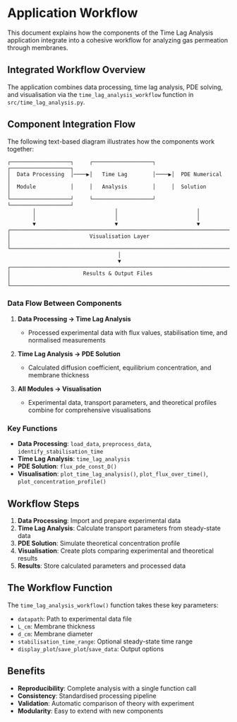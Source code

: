 # Application Workflow

This document explains how the components of the Time Lag Analysis application integrate into a cohesive workflow for analyzing gas permeation through membranes.

## Integrated Workflow Overview

The application combines data processing, time lag analysis, PDE solving, and visualisation via the `time_lag_analysis_workflow` function in `src/time_lag_analysis.py`.

## Component Integration Flow

The following text-based diagram illustrates how the components work together:

```
┌───────────────────┐     ┌───────────────────┐     ┌───────────────────┐
│  Data Processing  │────▶│   Time Lag        │────▶│  PDE Numerical    │
│  Module           │     │   Analysis        │     │  Solution         │
└───────────────────┘     └───────────────────┘     └───────────────────┘
        │                         │                         │
        │                         │                         │
        ▼                         ▼                         ▼
┌─────────────────────────────────────────────────────────────────────┐
│                         Visualisation Layer                          │
└─────────────────────────────────────────────────────────────────────┘
                                   │
                                   ▼
┌─────────────────────────────────────────────────────────────────────┐
│                       Results & Output Files                         │
└─────────────────────────────────────────────────────────────────────┘
```

### Data Flow Between Components

1. **Data Processing → Time Lag Analysis**
   - Processed experimental data with flux values, stabilisation time, and normalised measurements

2. **Time Lag Analysis → PDE Solution**
   - Calculated diffusion coefficient, equilibrium concentration, and membrane thickness

3. **All Modules → Visualisation**
   - Experimental data, transport parameters, and theoretical profiles combine for comprehensive visualisations

### Key Functions

- **Data Processing**: `load_data`, `preprocess_data`, `identify_stabilisation_time`
- **Time Lag Analysis**: `time_lag_analysis`
- **PDE Solution**: `flux_pde_const_D()`
- **Visualisation**: `plot_time_lag_analysis()`, `plot_flux_over_time()`, `plot_concentration_profile()`

## Workflow Steps

1. **Data Processing**: Import and prepare experimental data
2. **Time Lag Analysis**: Calculate transport parameters from steady-state data
3. **PDE Solution**: Simulate theoretical concentration profile
4. **Visualisation**: Create plots comparing experimental and theoretical results
5. **Results**: Store calculated parameters and processed data

## The Workflow Function

The `time_lag_analysis_workflow()` function takes these key parameters:
- `datapath`: Path to experimental data file
- `L_cm`: Membrane thickness
- `d_cm`: Membrane diameter
- `stabilisation_time_range`: Optional steady-state time range
- `display_plot`/`save_plot`/`save_data`: Output options

## Benefits

- **Reproducibility**: Complete analysis with a single function call
- **Consistency**: Standardised processing pipeline
- **Validation**: Automatic comparison of theory with experiment
- **Modularity**: Easy to extend with new components